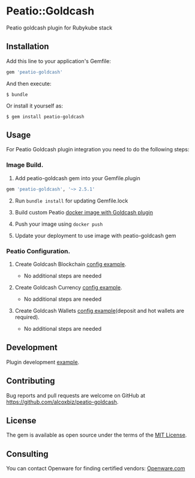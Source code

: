 # Peatio::Goldcash

Peatio goldcash plugin for Rubykube stack

## Installation

Add this line to your application's Gemfile:

```ruby
gem 'peatio-goldcash'
```

And then execute:

    $ bundle

Or install it yourself as:

    $ gem install peatio-goldcash

## Usage

For Peatio Goldcash plugin integration you need to do the following steps:

### Image Build.

1. Add peatio-goldcash gem into your Gemfile.plugin
```ruby
gem 'peatio-goldcash', '~> 2.5.1'
```

2. Run `bundle install` for updating Gemfile.lock

3. Build custom Peatio [docker image with Goldcash plugin](https://github.com/rubykube/peatio/blob/master/docs/plugins.md#build)

4. Push your image using `docker push`

5. Update your deployment to use image with peatio-goldcash gem

### Peatio Configuration.

1. Create Goldcash Blockchain [config example](../config/blockchains.yml).
    * No additional steps are needed

2. Create Goldcash Currency [config example](../config/currencies.yml).
    * No additional steps are needed

3. Create Goldcash Wallets [config example](../config/wallets.yml)(deposit and hot wallets are required).
    * No additional steps are needed


## Development

Plugin development [example](https://github.com/rubykube/peatio/blob/master/docs/coins/development.md).

## Contributing

Bug reports and pull requests are welcome on GitHub at https://github.com/alcoxbiz/peatio-goldcash.

## License

The gem is available as open source under the terms of the [MIT License](https://opensource.org/licenses/MIT).

## Consulting

You can contact Openware for finding certified vendors:
[Openware.com](https://www.openware.com)
